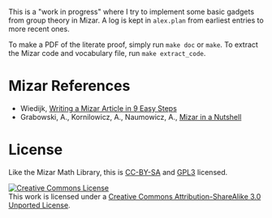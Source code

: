 This is a "work in progress" where I try to implement some basic gadgets
from group theory in Mizar. A log is kept in `alex.plan` from earliest
entries to more recent ones.

To make a PDF of the literate proof, simply run `make doc` or `make`. To
extract the Mizar code and vocabulary file, run `make extract_code`.

# Mizar References

- Wiedijk, [Writing a Mizar Article in 9 Easy Steps](http://www.mizar.org/project/mizman.pdf)
- Grabowski, A., Kornilowicz, A., Naumowicz, A., [Mizar in a Nutshell](http://jfr.cib.unibo.it/article/view/1980/1356)

# License

Like the Mizar Math Library, this is [CC-BY-SA](https://creativecommons.org/licenses/by-sa/3.0/) and [GPL3](http://www.gnu.org/licenses/gpl-3.0.html) licensed.

<a rel="license" href="http://creativecommons.org/licenses/by-sa/3.0/"><img alt="Creative Commons License" style="border-width:0" src="https://i.creativecommons.org/l/by-sa/3.0/88x31.png" /></a><br />This work is licensed under a <a rel="license" href="http://creativecommons.org/licenses/by-sa/3.0/">Creative Commons Attribution-ShareAlike 3.0 Unported License</a>.
